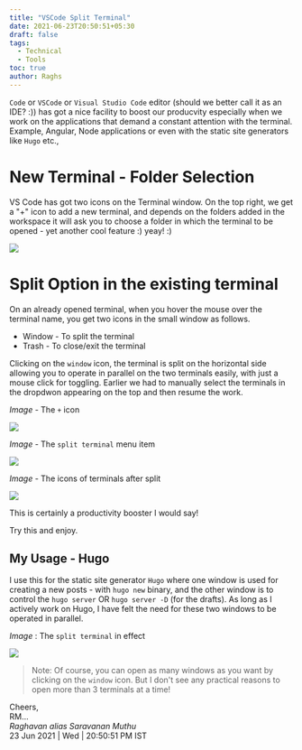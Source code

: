 ```yaml
---
title: "VSCode Split Terminal"
date: 2021-06-23T20:50:51+05:30
draft: false
tags:
  - Technical
  - Tools
toc: true
author: Raghs
---
```


`Code` or `VSCode` or `Visual Studio Code` editor (should we better call it as an IDE? :)) has got a nice facility to boost our producvity especially when we work on the applications that demand a constant attention with the terminal. Example, Angular, Node applications or even with the static site generators like `Hugo` etc., 

<!--more-->

# New Terminal - Folder Selection

VS Code has got two icons on the Terminal window. On the top right, we get a "+" icon to add a new terminal, and depends on the folders added in the workspace it will ask you to choose a folder in which the terminal to be opened - yet another cool feature :) yeay! :)

<img src="http://raghsonline.com/tools/vscode/vscode-new-terminal-folder-selection.JPG" />

# Split Option in the existing terminal 

On an already opened terminal, when you hover the mouse over the terminal name, you get two icons in the small window as follows. 

* Window - To split the terminal
* Trash - To close/exit the terminal

Clicking on the `window` icon, the terminal is split on the horizontal side allowing you to operate in parallel on the two terminals easily, with just a mouse click for toggling. Earlier we had to manually select the terminals in the dropdwon appearing on the top and then resume the work. 

*Image* - The `+` icon 

<img src="http://raghsonline.com/tools/vscode/vscode-plus-icon-terminal.JPG" />

*Image* - The `split terminal` menu item 

<img src="http://raghsonline.com/tools/vscode/vscode-split-terminal-menu-item.JPG" />

*Image* - The icons of terminals after split

<img src="http://raghsonline.com/tools/vscode/vscode-terminals-status-after-split.JPG" />

This is certainly a productivity booster I would say!

Try this and enjoy. 

## My Usage - Hugo

I use this for the static site generator `Hugo` where one window is used for creating a new posts - with `hugo new` binary, and the other window is to control the `hugo server` OR `hugo server -D` (for the drafts). As long as I actively work on Hugo, I have felt the need for these two windows to be operated in parallel. 

*Image* : The `split terminal` in effect 

<img src="http://raghsonline.com/tools/vscode/vscode-split-terminal-22Jun2021.JPG"/>

> Note: Of course, you can open as many windows as you want by clicking on the `window` icon. But I don't see any practical reasons to open more than 3 terminals at a time!

Cheers,\
RM...\
_Raghavan alias Saravanan Muthu_\
23 Jun 2021 | Wed | 20:50:51 PM IST
